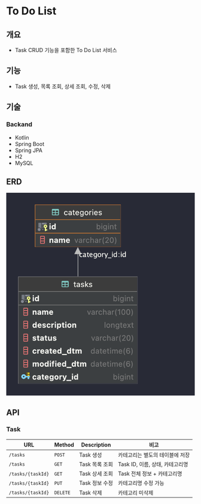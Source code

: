 # To Do List

## 개요

- Task CRUD 기능을 포함한 To Do List 서비스

## 기능

- Task 생성, 목록 조회, 상세 조회, 수정, 삭제

## 기술
### Backand

- Kotlin
- Spring Boot
- Spring JPA
- H2
- MySQL

## ERD

![erd](./erd.png)

## API

### Task

| URL               | Method   | Description | 비고                     |
|-------------------|----------|-------------|------------------------|
| `/tasks`          | `POST`   | Task 생성     | 카테고리는 별도의 테이블에 저장      |
| `/tasks`          | `GET`    | Task 목록 조회  | Task ID, 이름, 상태, 카테고리명 |
| `/tasks/{taskId}` | `GET`    | Task 상세 조회  | Task 전체 정보 + 카테고리명     |
| `/tasks/{taskId}` | `PUT`    | Task 정보 수정  | 카테고리명 수정 가능            |
| `/tasks/{taskId}` | `DELETE` | Task 삭제     | 카테고리 미삭제               |
